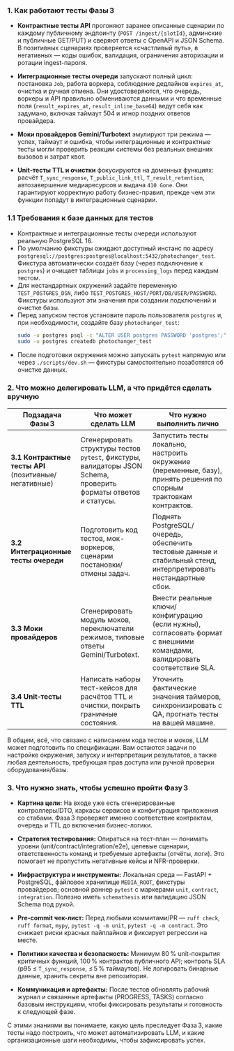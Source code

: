 ### 1. Как работают тесты Фазы 3

- **Контрактные тесты API** прогоняют заранее описанные сценарии по каждому публичному эндпоинту (`POST /ingest/{slotId}`, админские и публичные GET/PUT) и сверяют ответы с OpenAPI и JSON Schema. В позитивных сценариях проверяется «счастливый путь», в негативных — коды ошибок, валидация, ограничения авторизации и ротации ingest-пароля.

- **Интеграционные тесты очереди** запускают полный цикл: постановка `Job`, работа воркера, соблюдение дедлайнов `expires_at`, очистка и ручная отмена. Они удостоверяются, что очередь, воркеры и API правильно обмениваются данными и что временные поля (`result_expires_at`, `result_inline_base64`) ведут себя как задумано, включая таймаут 504 и игнор поздних ответов провайдера.

- **Моки провайдеров Gemini/Turbotext** эмулируют три режима — успех, таймаут и ошибка, чтобы интеграционные и контрактные тесты могли проверить реакции системы без реальных внешних вызовов и затрат квот.

- **Unit‑тесты TTL и очистки** фокусируются на доменных функциях: расчёт `T_sync_response`, `T_public_link_ttl`, `T_result_retention`, автозавершение медиаресурсов и выдача `410 Gone`. Они гарантируют корректную работу бизнес-правил, прежде чем эти функции попадут в интеграционные сценарии.

### 1.1 Требования к базе данных для тестов

- Контрактные и интеграционные тесты очереди используют реальную PostgreSQL 16.
- По умолчанию фикстуры ожидают доступный инстанс по адресу
  `postgresql://postgres:postgres@localhost:5432/photochanger_test`. Фикстура
  автоматически создаёт базу (через подключение к `postgres`) и очищает таблицы
  `jobs` и `processing_logs` перед каждым тестом.
- Для нестандартных окружений задайте переменную `TEST_POSTGRES_DSN`, либо
  `TEST_POSTGRES_HOST/PORT/DB/USER/PASSWORD`. Фикстуры используют эти значения
  при создании подключений и очистке базы.
- Перед запуском тестов установите пароль пользователя `postgres` и, при
  необходимости, создайте базу `photochanger_test`:
  ```bash
  sudo -u postgres psql -c "ALTER USER postgres PASSWORD 'postgres';"
  sudo -u postgres createdb photochanger_test
  ```
- После подготовки окружения можно запускать `pytest` напрямую или через
  `./scripts/dev.sh` — фикстуры самостоятельно позаботятся об очистке данных.

### 2. Что можно делегировать LLM, а что придётся сделать вручную

| Подзадача Фазы 3 | Что может сделать LLM | Что нужно выполнить лично |
| --- | --- | --- |
| **3.1 Контрактные тесты API** (позитивные/негативные) | Сгенерировать структуры тестов `pytest`, фикстуры, валидаторы JSON Schema, проверить форматы ответов и статусы. | Запустить тесты локально, настроить окружение (переменные, базу), принять решения по спорным трактовкам контрактов. |
| **3.2 Интеграционные тесты очереди** | Подготовить код тестов, мок-воркеров, сценарии постановки/отмены задач. | Поднять PostgreSQL/очередь, обеспечить тестовые данные и стабильный стенд, интерпретировать нестандартные сбои. |
| **3.3 Моки провайдеров** | Сгенерировать модуль моков, переключатели режимов, типовые ответы Gemini/Turbotext. | Внести реальные ключи/конфигурацию (если нужны), согласовать формат с внешними командами, валидировать соответствие SLA. |
| **3.4 Unit‑тесты TTL** | Написать наборы тест-кейсов для расчётов TTL и очистки, покрыть граничные состояния. | Уточнить фактические значения таймеров, синхронизировать с QA, прогнать тесты на вашей машине. |

В общем, всё, что связано с написанием кода тестов и моков, LLM может подготовить по спецификации. Вам остаются задачи по настройке окружения, запуску и интерпретации результатов, а также любая деятельность, требующая прав доступа или ручной проверки оборудования/базы.

### 3. Что нужно знать, чтобы успешно пройти Фазу 3

- **Картина цели:** На входе уже есть сгенерированные контроллеры/DTO, каркасы сервисов и конфигурация приложения со стабами. Фаза 3 проверяет именно соответствие контрактам, очередь и TTL до включения бизнес-логики.

- **Стратегия тестирования:** Опираться на тест-план — понимать уровни (unit/contract/integration/e2e), целевые сценарии, ответственность команд и требуемые артефакты (отчёты, логи). Это помогает не пропустить негативные кейсы и NFR-проверки.

- **Инфраструктура и инструменты:** Локальная среда — FastAPI + PostgreSQL, файловое хранилище `MEDIA_ROOT`, фикстуры провайдеров; основной раннер `pytest` с маркерами `unit`, `contract`, `integration`. Полезно иметь `schemathesis` или валидацию JSON Schema под рукой.

- **Pre-commit чек-лист:** Перед любыми коммитами/PR — `ruff check`, `ruff format`, `mypy`, `pytest -q -m unit`, `pytest -q -m contract`. Это снижает риски красных пайплайнов и фиксирует регрессии на месте.

- **Политики качества и безопасность:** Минимум 80 % unit-покрытия критичных функций, 100 % контрактов публичного API; контроль SLA (p95 ≤ `T_sync_response`, ≤ 5 % таймаутов). Не логировать бинарные данные, хранить секреты вне репозитория.

- **Коммуникация и артефакты:** После тестов обновлять рабочий журнал и связанные артефакты (PROGRESS, TASKS) согласно базовым инструкциям, чтобы фиксировать результаты и готовность к следующей фазе.

С этими знаниями вы понимаете, какую цель преследует Фаза 3, какие тесты надо построить, что может автоматизировать LLM, и какие организационные шаги необходимы, чтобы зафиксировать успех.
